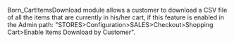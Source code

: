 Born_CartItemsDownload module allows a customer to download a CSV file of all the items that are currently in his/her cart, if this feature is enabled in the Admin path: "STORES>Configuration>SALES>Checkout>Shopping Cart>Enable Items Download by Customer".
